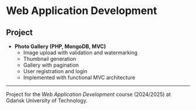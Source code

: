 # Web Application Development

## Project

- **Photo Gallery (PHP, MongoDB, MVC)**
  - Image upload with validation and watermarking
  - Thumbnail generation
  - Gallery with pagination
  - User registration and login
  - Implemented with functional MVC architecture

---

Project for the *Web Application Development* course (2024/2025) at Gdańsk University of Technology.

